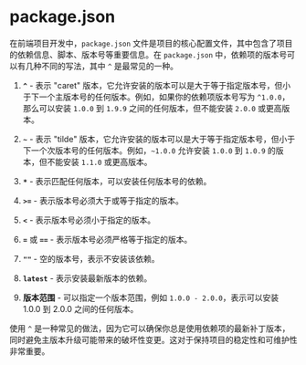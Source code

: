 # package.json

在前端项目开发中，`package.json` 文件是项目的核心配置文件，其中包含了项目的依赖信息、脚本、版本号等重要信息。在 `package.json` 中，依赖项的版本号可以有几种不同的写法，其中 `^` 是最常见的一种。

1. **`^`** - 表示 "caret" 版本，它允许安装的版本可以是大于等于指定版本号，但小于下一个主版本号的任何版本。例如，如果你的依赖项版本号写为 `^1.0.0`，那么可以安装 `1.0.0` 到 `1.9.9` 之间的任何版本，但不能安装 `2.0.0` 或更高版本。

2. **`~`** - 表示 "tilde" 版本，它允许安装的版本可以是大于等于指定版本号，但小于下一个次版本号的任何版本。例如，`~1.0.0` 允许安装 `1.0.0` 到 `1.0.9` 的版本，但不能安装 `1.1.0` 或更高版本。

3. **`*`** - 表示匹配任何版本，可以安装任何版本号的依赖。

4. **`>=`** - 表示版本号必须大于或等于指定的版本。

5. **`<`** - 表示版本号必须小于指定的版本。

6. **`=`** 或 **`==`** - 表示版本号必须严格等于指定的版本。

7. **`""`** - 空的版本号，表示不安装该依赖。

8. **`latest`** - 表示安装最新版本的依赖。

9. **版本范围** - 可以指定一个版本范围，例如 `1.0.0 - 2.0.0`，表示可以安装 1.0.0 到 2.0.0 之间的任何版本。

使用 `^` 是一种常见的做法，因为它可以确保你总是使用依赖项的最新补丁版本，同时避免主版本升级可能带来的破坏性变更。这对于保持项目的稳定性和可维护性非常重要。
